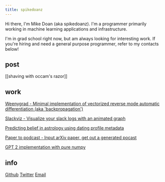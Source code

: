 ```yaml
---
title: spikedoanz
---
```

Hi there, I'm Mike Doan (aka spikedoanz). I'm a programmer primarily working in machine learning applications and infrastructure. 

I'm in grad school right now, but am always looking for interesting work. If you're hiring and need a general purpose programmer, refer to my contacts below!

## post ##

[[shaving with occam's razor]]

## work ##

[Weenygrad - Minimal implementation of vectorized reverse mode automatic differentiation (aka 'backpropagation')](https://github.com/spikedoanz/weenygrad)

[Slackviz - Visualize your slack logs with an animated graph](https://www.linkedin.com/feed/update/urn:li:activity:7145401736202002432/)

[Predicting belief in astrology using dating profile metadata](https://github.com/spikedoanz/CSC4850-Machine-Learning-Project)

[Paper to podcast - Input arXiv paper, get out a generated pocast](https://github.com/spikedoanz/paper-to-podcast)

[GPT 2 implementation with pure numpy](https://github.com/spikedoanz/GPTnum.py)


## info ##

[Github](https://github.com/spikedoanz)
[Twitter](https://twitter.com/spikedoanz)
[Email](mailto:spikedoanz@gmail.com)
